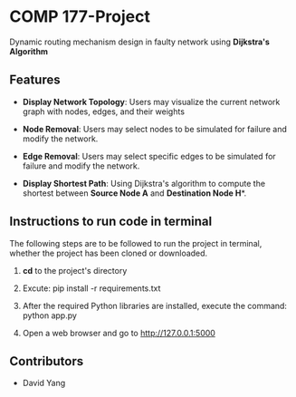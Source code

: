 # COMP 177-Project
Dynamic routing mechanism design in faulty network using **Dijkstra's Algorithm**

## Features
- **Display Network Topology**: Users may visualize the current network graph with nodes, edges, and their weights

- **Node Removal**: Users may select nodes to be simulated for failure and modify the network.

- **Edge Removal**: Users may select specific edges to be simulated for failure and modify the network.

- **Display Shortest Path**: Using Dijkstra's algorithm to compute the shortest between **Source Node A** and **Destination Node H***. 

## Instructions to run code in terminal
The following steps are to be followed to run the project in terminal, whether the project has been cloned or downloaded.

1) **cd** to the project's directory

2) Excute: pip install -r requirements.txt

3) After the required Python libraries are installed, execute the command: python app.py

4) Open a web browser and go to http://127.0.0.1:5000

## Contributors
- David Yang